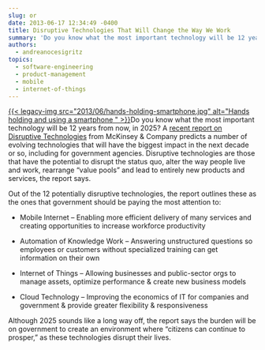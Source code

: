 ```yaml
---
slug: or
date: 2013-06-17 12:34:49 -0400
title: Disruptive Technologies That Will Change the Way We Work
summary: 'Do you know what the most important technology will be 12 years from now, in 2025? A recent report on Disruptive Technologies from McKinsey & Company predicts a number of evolving technologies that will have the biggest impact in the next decade or so, including'
authors:
  - andreanocesigritz
topics:
  - software-engineering
  - product-management
  - mobile
  - internet-of-things
---
```


<p>
  <a href="https://s3.amazonaws.com/digitalgov/_legacy-img/2013/06/hands-holding-smartphone.jpg">{{< legacy-img src="2013/06/hands-holding-smartphone.jpg" alt="Hands holding and using a smartphone " >}}</a>Do you know what the most important technology will be 12 years from now, in 2025? A <a href="http://www.mckinsey.com/insights/business_technology/disruptive_technologies">recent report on Disruptive Technologies</a> from McKinsey & Company predicts a number of evolving technologies that will have the biggest impact in the next decade or so, including for government agencies. Disruptive technologies are those that have the potential to disrupt the status quo, alter the way people live and work, rearrange &#8220;value pools&#8221; and lead to entirely new products and services, the report says.
</p>

<p>
  Out of the 12 potentially disruptive technologies, the report outlines these as the ones that government should be paying the most attention to:
</p>

  * <p>
      Mobile Internet &#8211; Enabling more efficient delivery of many services and creating opportunities to increase workforce productivity
    </p>

  * <p>
      Automation of Knowledge Work &#8211; Answering unstructured questions so employees or customers without specialized training can get information on their own
    </p>

  * <p>
      Internet of Things &#8211; Allowing businesses and public-sector orgs to manage assets, optimize performance & create new business models
    </p>

  * <p>
      Cloud Technology &#8211; Improving the economics of IT for companies and government & provide greater flexibility & responsiveness
    </p>

<p>
  Although 2025 sounds like a long way off, the report says the burden will be on government to create an environment where “citizens can continue to prosper,” as these technologies disrupt their lives.
</p>

<div>
</div>

<div>
</div>